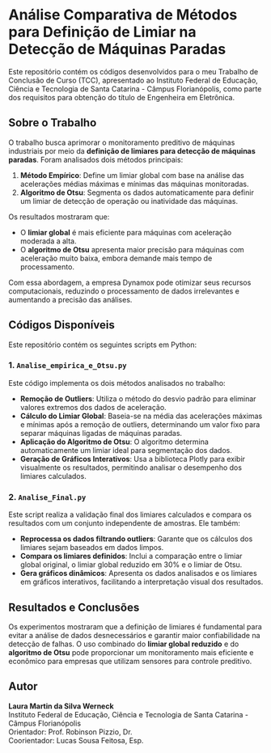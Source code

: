 # Análise Comparativa de Métodos para Definição de Limiar na Detecção de Máquinas Paradas

Este repositório contém os códigos desenvolvidos para o meu Trabalho de Conclusão de Curso (TCC), apresentado ao Instituto Federal de Educação, Ciência e Tecnologia de Santa Catarina - Câmpus Florianópolis, como parte dos requisitos para obtenção do título de Engenheira em Eletrônica.

## Sobre o Trabalho
O trabalho busca aprimorar o monitoramento preditivo de máquinas industriais por meio da **definição de limiares para detecção de máquinas paradas**. Foram analisados dois métodos principais:

1. **Método Empírico**: Define um limiar global com base na análise das acelerações médias máximas e mínimas das máquinas monitoradas.
2. **Algoritmo de Otsu**: Segmenta os dados automaticamente para definir um limiar de detecção de operação ou inatividade das máquinas.

Os resultados mostraram que:
- O **limiar global** é mais eficiente para máquinas com aceleração moderada a alta.
- O **algoritmo de Otsu** apresenta maior precisão para máquinas com aceleração muito baixa, embora demande mais tempo de processamento.

Com essa abordagem, a empresa Dynamox pode otimizar seus recursos computacionais, reduzindo o processamento de dados irrelevantes e aumentando a precisão das análises.

## Códigos Disponíveis
Este repositório contém os seguintes scripts em Python:

### 1. `Analise_empirica_e_Otsu.py`
Este código implementa os dois métodos analisados no trabalho:
- **Remoção de Outliers**: Utiliza o método do desvio padrão para eliminar valores extremos dos dados de aceleração.
- **Cálculo do Limiar Global**: Baseia-se na média das acelerações máximas e mínimas após a remoção de outliers, determinando um valor fixo para separar máquinas ligadas de máquinas paradas.
- **Aplicação do Algoritmo de Otsu**: O algoritmo determina automaticamente um limiar ideal para segmentação dos dados.
- **Geração de Gráficos Interativos**: Usa a biblioteca Plotly para exibir visualmente os resultados, permitindo analisar o desempenho dos limiares calculados.

### 2. `Analise_Final.py`
Este script realiza a validação final dos limiares calculados e compara os resultados com um conjunto independente de amostras. Ele também:
- **Reprocessa os dados filtrando outliers**: Garante que os cálculos dos limiares sejam baseados em dados limpos.
- **Compara os limiares definidos**: Inclui a comparação entre o limiar global original, o limiar global reduzido em 30% e o limiar de Otsu.
- **Gera gráficos dinâmicos**: Apresenta os dados analisados e os limiares em gráficos interativos, facilitando a interpretação visual dos resultados.

## Resultados e Conclusões
Os experimentos mostraram que a definição de limiares é fundamental para evitar a análise de dados desnecessários e garantir maior confiabilidade na detecção de falhas. O uso combinado do **limiar global reduzido** e do **algoritmo de Otsu** pode proporcionar um monitoramento mais eficiente e econômico para empresas que utilizam sensores para controle preditivo.

## Autor
**Laura Martin da Silva Werneck**  
Instituto Federal de Educação, Ciência e Tecnologia de Santa Catarina - Câmpus Florianópolis  
Orientador: Prof. Robinson Pizzio, Dr.  
Coorientador: Lucas Sousa Feitosa, Esp.  
